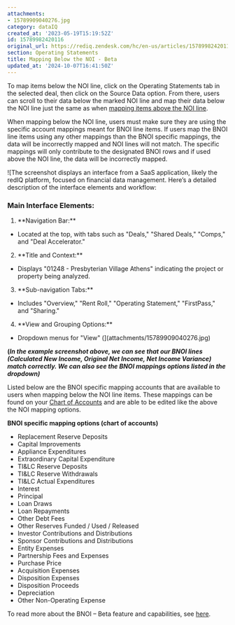 ```yaml
---
attachments:
- 15789909040276.jpg
category: dataIQ
created_at: '2023-05-19T15:19:52Z'
id: 15789982420116
original_url: https://rediq.zendesk.com/hc/en-us/articles/15789982420116-Mapping-Below-the-NOI-Beta
section: Operating Statements
title: Mapping Below the NOI - Beta
updated_at: '2024-10-07T16:41:50Z'
---
```


To map items below the NOI line, click on the Operating Statements tab in the selected deal, then click on the Source Data option. From there, users can scroll to their data below the marked NOI line and map their data below the NOI line just the same as when [mapping items above the NOI line](https://rediq.zendesk.com/hc/en-us/articles/360043783112-Mapping-Operating-Statements-#mapping-operating-statements-0-0).

When mapping below the NOI line, users must make sure they are using the specific account mappings meant for BNOI line items. If users map the BNOI line items using any other mappings than the BNOI specific mappings, the data will be incorrectly mapped and NOI lines will not match. The specific mappings will only contribute to the designated BNOI rows and if used above the NOI line, the data will be incorrectly mapped.

![The screenshot displays an interface from a SaaS application, likely the redIQ platform, focused on financial data management. Here’s a detailed description of the interface elements and workflow:
### Main Interface Elements:
1. \*\*Navigation Bar:\*\*
- Located at the top, with tabs such as "Deals," "Shared Deals," "Comps," and "Deal Accelerator."
2. \*\*Title and Context:\*\*
- Displays "01248 - Presbyterian Village Athens" indicating the project or property being analyzed.
3. \*\*Sub-navigation Tabs:\*\*
- Includes "Overview," "Rent Roll," "Operating Statement," "FirstPass," and "Sharing."
4. \*\*View and Grouping Options:\*\*
- Dropdown menus for "View" (](attachments/15789909040276.jpg)

**(*In the example screenshot above, we can see that our BNOI lines (Calculated New Income, Original Net Income, Net Income Variance) match correctly. We can also see the BNOI mappings options listed in the dropdown)***

Listed below are the BNOI specific mapping accounts that are available to users when mapping below the NOI line items. These mappings can be found on your [Chart of Accounts](https://rediq.zendesk.com/hc/en-us/articles/360036506651-Chart-of-Accounts) and are able to be edited like the above the NOI mapping options.

**BNOI specific mapping options (chart of accounts)**

* Replacement Reserve Deposits
* Capital Improvements
* Appliance Expenditures
* Extraordinary Capital Expenditure
* TI&LC Reserve Deposits
* TI&LC Reserve Withdrawals
* TI&LC Actual Expenditures
* Interest
* Principal
* Loan Draws
* Loan Repayments
* Other Debt Fees
* Other Reserves Funded / Used / Released
* Investor Contributions and Distributions
* Sponsor Contributions and Distributions
* Entity Expenses
* Partnership Fees and Expenses
* Purchase Price
* Acquisition Expenses
* Disposition Expenses
* Disposition Proceeds
* Depreciation
* Other Non-Operating Expense

To read more about the BNOI – Beta feature and capabilities, see [here](https://rediq.zendesk.com/hc/en-us/articles/15337174906644-Below-the-NOI-Beta#below-the-noi-beta-0-0).